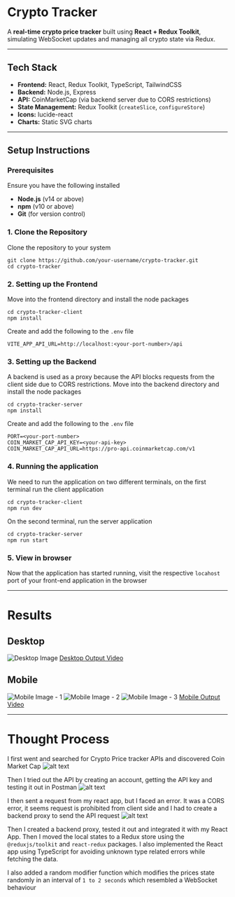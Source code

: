 # Crypto Tracker

A **real-time crypto price tracker** built using **React + Redux Toolkit**, simulating WebSocket updates and managing all crypto state via Redux.

---

## Tech Stack

- **Frontend:** React, Redux Toolkit, TypeScript, TailwindCSS
- **Backend:** Node.js, Express
- **API:** CoinMarketCap (via backend server due to CORS restrictions)
- **State Management:** Redux Toolkit (`createSlice`, `configureStore`)
- **Icons:** lucide-react
- **Charts:** Static SVG charts

---

## Setup Instructions

### Prerequisites

Ensure you have the following installed

- **Node.js** (v14 or above)
- **npm** (v10 or above)
- **Git** (for version control)

### 1. Clone the Repository

Clone the repository to your system

```
git clone https://github.com/your-username/crypto-tracker.git
cd crypto-tracker
```

### 2. Setting up the Frontend

Move into the frontend directory and install the node packages

```
cd crypto-tracker-client
npm install
```

Create and add the following to the `.env` file

```
VITE_APP_API_URL=http://localhost:<your-port-number>/api
```

### 3. Setting up the Backend

A backend is used as a proxy because the API blocks requests from the client side due to CORS restrictions. Move into the backend directory and install the node packages

```
cd crypto-tracker-server
npm install
```

Create and add the following to the `.env` file

```
PORT=<your-port-number>
COIN_MARKET_CAP_API_KEY=<your-api-key>
COIN_MARKET_CAP_API_URL=https://pro-api.coinmarketcap.com/v1
```

### 4. Running the application

We need to run the application on two different terminals, on the first terminal run the client application

```
cd crypto-tracker-client
npm run dev
```

On the second terminal, run the server application

```
cd crypto-tracker-server
npm run start
```

### 5. View in browser

Now that the application has started running, visit the respective `locahost` port of your front-end application in the browser

---

# Results

## Desktop
![Desktop Image](output/desktop.png)
[Desktop Output Video](output/desktop.mp4)

## Mobile

![Mobile Image - 1](output/mobile-1.png)
![Mobile Image - 2](output/mobile-2.png)
![Mobile Image - 3](output/mobile-3.png)
[Mobile Output Video](output/mobile.mp4)

---

# Thought Process

I first went and searched for Crypto Price tracker APIs and discovered Coin Market Cap
![alt text](output/coin-market-cap.jpg)

Then I tried out the API by creating an account, getting the API key and testing it out in Postman
![alt text](output/postman.jpg)

I then sent a request from my react app, but I faced an error. It was a CORS error, it seems request is prohibited from client side and I had to create a backend proxy to send the API request
![alt text](output/error.jpg)

Then I created a backend proxy, tested it out and integrated it with my React App. Then I moved the local states to a Redux store using the `@reduxjs/toolkit` and `react-redux` packages. I also implemented the React app using TypeScript for avoiding unknown type related errors while fetching the data.

I also added a random modifier function which modifies the prices state randomly in an interval of `1 to 2 seconds` which resembled a WebSocket behaviour
